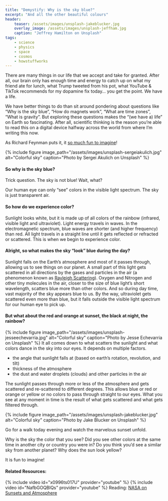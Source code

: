 ```yaml
---
title: "Demystify: Why is the sky blue?"
excerpt: "And all the other beautiful colours"
header:
    teaser: /assets/images/unsplash-jakeblucker.jpg
    overlay_image: /assets/images/unsplash-jeffham.jpg
    caption: "Jeffrey Hamilton on Unsplash"
tags:
    - science
    - physics
    - space
    - cosmos
    - howstuffworks
---
```

There are many things in our life that we accept and take for granted. After all, our brain only has enough time and energy to catch up on what my friend ate for lunch, what Trump tweeted from his pot, what YouTube & TikTok recommends for my dopamine fix today… you get the point. We have a life.

We have better things to do than sit around pondering about questions like “Why is the sky blue”, “How do magnets work”, “What are time zones”, “What is gravity”. But exploring these questions makes the “(we have a) life” on Earth so fascinating. After all, scientific thinking is the reason you’re able to read this on a digital device halfway across the world from where I’m writing this now.

As Richard Feynman puts it, it [so much fun to imagine](https://www.youtube.com/playlist?list=PL2D30B1DEFFDA0310)!

{% include figure image_path="/assets/images/unsplash-sergeiakulich.jpg" alt="Colorful sky" caption="Photo by Sergei Akulich on Unsplash" %}

#### So why is the sky blue?
Trick question. The sky is not blue! Wait, what?

Our human eye can only “see” colors in the visible light spectrum. The sky is just transparent air.

#### So how do we experience color?
Sunlight looks white, but it is made up of all colors of the rainbow (infrared, visible light and ultraviolet). Light energy travels in waves. In the electromagnetic spectrum, blue waves are shorter (and higher frequency) than red. All light travels in a straight line until it gets reflected or refracted or scattered. This is when we begin to experience color.

#### Alright, so what makes the sky “look” blue during the day?
Sunlight falls on the Earth’s atmosphere and most of it passes through, allowing us to see things on our planet. A small part of this light gets scattered in all directions by the gases and particles in the air (a phenomenon known as [Rayleigh Scattering](https://www.britannica.com/science/Rayleigh-scattering)). Oxygen and Nitrogen and other tiny molecules in the air, closer to the size of blue light’s short wavelength, scatters blue more than other colors. And so during day time, vast majority of the sky appears blue to us. By the way, ultraviolet gets scattered even more than blue, but it falls outside the visible light spectrum for our human eye to pick up.

#### But what about the red and orange at sunset, the black at night, the rainbow?
{% include figure image_path="/assets/images/unsplash-jesseechevarria.jpg" alt="Colorful sky" caption="Photo by Jesse Echevarria on Unsplash" %}
It all comes down to what scatters the sunlight and what colors dance in the sky into our eyes. It depends on multiple factors.

- the angle that sunlight falls at (based on earth’s rotation, revolution, and tilt)
- thickness of the atmosphere
- the dust and water droplets (clouds) and other particles in the air

The sunlight passes through more or less of the atmosphere and gets scattered and re-scattered to different degrees. This allows blue or red or orange or yellow or no colors to pass through straight to our eyes. What you see at any moment in time is the result of what gets scattered and what gets filtered through.

{% include figure image_path="/assets/images/unsplash-jakeblucker.jpg" alt="Colorful sky" caption="Photo by Jake Blucker on Unsplash" %}

Go for a walk today evening and watch the marvelous sunset unfold.

Why is the sky the color that you see? Did you see other colors at the same time in another city or country you were in? Do you think you’d see a similar sky from another planet? Why does the sun look yellow?

It is fun to imagine!

#### Related Resources:
{% include video id="x0996ts017U" provider="youtube" %}
{% include video id="NafbGOQBlQs" provider="youtube" %}
Reading: [NASA on Sunsets and Atmosphere](https://nasaeclips.arc.nasa.gov/video/ourworld/our-world-sunsets-and-atmosphere)